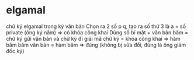 # elgamal
chữ ký elgamal trong ký văn bản
Chọn ra 2 số p q, tạo ra số thứ 3 là a = số private (ông ký nắm) => có khóa công khai
Dùng số bí mật + văn bản băm = chữ ký
gửi văn bản và chữ ký đi
giải mã chữ ký = khóa công khai => hàm băm
băm văn bản = hàm băm => đúng (không bị sửa đổi, đúng là ông giám đốc ký)
